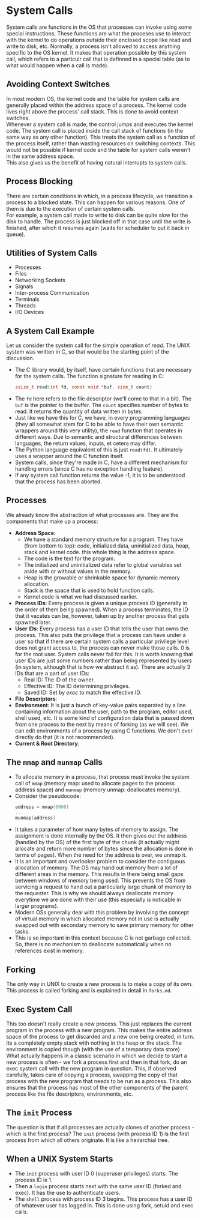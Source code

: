 # System Calls

System calls are functions in the OS that processes can invoke using some special instructions. These functions are what the proceses use to interact with the kernel to do operations outside their enclosed scope like read and write to disk, etc. Normally, a process isn't allowed to access anything specific to the OS kernel. It makes that operation possible by this system call, which refers to a particulr call that is definned in a special table (as to what would happen when a call is made). <br />


## Avoiding Context Switches

In most modern OS, the kernel code and the table for system calls are generally placed within the address space of a process. The kernel code lives right above the process' call stack. This is done to avoid context switches. <br />
Whenever a system call is made, the control jumps and executes the kernel code. The system call is placed inside the call stack of functions (in the same way as any other function). This treats the system call as a function of the process itself, rather than wasting resources on switching contexts. This would not be possible if kernel code and the table for system calls weren't in the same address space. <br />
This also gives us the benefit of having natural interrupts to system calls.


## Process Blocking

There are certain conditions in which, in a process lifecycle, we transition a process to a blocked state. This can happen for various reasons. One of them is due to the execution of certain system calls. <br />
For example, a system call made to write to disk can be quite slow for the disk to handle. The process is just blocked off in that case until the write is finished, after which it resumes again (waits for scheduler to put it back in queue).


## Utilities of System Calls

- Processes
- Files
- Networking Sockets
- Signals
- Inter-process Communication
- Terminals
- Threads
- I/O Devices


## A System Call Example

Let us consider the system call for the simple operation of *read*. The UNIX system was written in C, so that would be the starting point of the discussion.
- The C library would, by itself, have certain functions that are necessary for the system calls. The function signature for reading in C:
    ```c
    ssize_t read(int fd, const void *buf, size_t count)
    ```
- The `fd` here refers to the file descriptor (we'll come to that in a bit). The `buf` is the pointer to the buffer. The `count` specifies number of bytes to read. It returns the quantity of data written in bytes.
- Just like we have this for C, we have, in every programming languages (they all somewhat stem for C to be able to have their own semantic wrappers around this very utility), the `read` function that operates in different ways. Due to semantic and structural differences between languages, the return values, inputs, et cetera may differ.
- The Python language equivalent of this is just `read(fd)`. It ultimately uses a wrapper around the C function itself.
- System calls, since they're made in C, have a different mechanism for handling errors (since C has no exception handling feature).
- If any system call function returns the value -1, it is to be understood that the process has been aborted.


## Processes

We already know the abstraction of what processes are. They are the components that make up a process:
- **Address Space**:
    - We have a standard memory structure for a program. They have (from bottom to top): code, initialized data, uninitialized data, heap, stack and kernel code. this whole thing is the address space.
    - The code is the text for the program.
    - The initialized and uninitialized data refer to global variables set aside with or without values in the memory.
    - Heap is the growable or shrinkable space for dynamic memory allocation.
    - Stack is the space that is used to hold function calls.
    - Kernel code is what we had discussed earlier.
- **Process IDs**: Every process is given a unique process ID (generally in the order of them being spawned). When a process terminates, the ID that it vacates can be, however, taken up by another process that gets spawned later.
- **User IDs**: Every process has a user ID that tells the user that owns the process. This also puts the privilege that a process can have under a user so that if there are certain system calls a particular privilege level does not grant access to, the process can never make those calls. 0 is for the root user. System calls never fail for this. It is worth knowing that user IDs are just some numbers rather than being represented by users (in system, although that is how we abstract it as). There are actually 3 IDs that are a part of user IDs:
    - Real ID: The ID of the owner.
    - Effective ID: The ID determining privileges.
    - Saved ID: Set by *exec* to match the effective ID.
- **File Descriptors**:
- **Environment**: It is just a bunch of key-value pairs separated by a line containing information about the user, path to the program, editor used, shell used, etc. It is some kind of configuration data that is passed down from one process to the next by means of forking (as we will see). We can edit environments of a process by using C functions. We don't ever directly do that (it is not recommended).
- **Current & Root Directory**:


## The `mmap` and `munmap` Calls

- To allocate memory in a process, that process must invoke the system call of `mmap` (memory map: used to allocate pages to the process address space) and `munmap` (memory unmap: deallocates memory).
- Consider the pseudocode:
    ```c
    address = mmap(6000)
    ...
    munmap(address)
    ```
- It takes a parameter of how many bytes of memory to assign. The assignment is done internally by the OS. It then gives out the address (handled by the OS) of the first byte of the chunk (it actually might allocate and return more number of bytes since the allocation is done in terms of pages). When the need for the address is over, we unmap it.
- It is an important and overlooker problem to consider the contiguous allocation of memory. The OS may hand out memory from a lot of different areas in the memory. This results in there being small gaps between windows of memory being used. This prevents the OS from servicing a request to hand out a particularly large chunk of memory to the requester. This is why we should always deallocate memory everytime we are done with their use (this especially is noticable in larger programs).
- Modern OSs generally deal with this problem by involving the concept of virtual memory in which allocated memory not in use is actually swapped out with secondary memory to save primary memory for other tasks.
- This is so important in this context because C is not garbage collected. So, there is no mechanism to deallocate automatically when no references exist in memory.


## Forking

The only way in UNIX to create a new process is to make a copy of its own. This process is called forking and is explained in detail in `forks.md`.


## Exec System Call

This too doesn't really create a new process. This just replaces the current program in the process with a new program. This makes the entire address space of the process to get discarded and a new one being created, in turn. Its a completely empty stack with nothing in the heap or the stack. The environment is copied though (with the use of a temporary data store) <br />
What actually happens in a classic scenario in which we decide to start a new process is often - we fork a process first and then in that fork, do an exec system call with the new program in question. This, if observed carefully, takes care of copying a process, swapping the copy of that process with the new program that needs to be run as a process. This also ensures that the process has most of the other components of the parent process like the file descriptors, environments, etc.


## The `init` Process

The question is that if all processes are actually clones of another process - which is the first process? The `init` process (with process ID 1) is the first process from which all others originate. It is like a heirarchial tree.


## When a UNIX System Starts

- The `init` process with user ID 0 (superuser privileges) starts. The process ID is 1.
- Then a `login` process starts next with the same user ID (forked and exec). It has the use to authenticate users.
- The `shell` process with process ID 3 begins. This process has a user ID of whatever user has logged in. This is done using fork, setuid and exec calls.